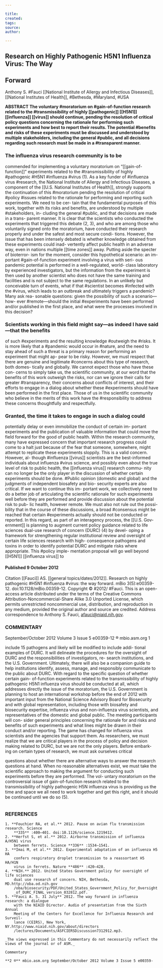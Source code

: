 ```yaml
---

title:
created:
tags:
source:
author:

---
```

## Research on Highly Pathogenic H5N1 Influenza Virus: The Way

## Forward


Anthony S. #Fauci
[[National Institute of Allergy and Infectious Diseases]], [[National Institutes of Health]], #Bethesda, #Maryland, #USA

**ABSTRACT
The voluntary #moratorium on #gain-of-function research related to the #transmissibility of highly [[pathogenic]] [[H5N1]]
[[influenza]] [[virus]] should continue, pending the resolution of critical policy questions concerning the rationale for performing such
experiments and how best to report their results. The potential #benefits and risks of these experiments must be discussed and
understood by multiple stakeholders, including the general #public, and all decisions regarding such research must be made in a
#transparent manner.**

### The influenza virus research community is to be 
commended for implementing a voluntary moratorium on “[[gain-of-
function]]” experiments related to the #transmissibility of highly
#pathogenic #H5N1 #influenza #virus (1). As a key funder of #influenza
virus #research, the National Institute of Allergy and Infectious
Diseases, a component of the [[U.S. National Institutes of Health]],
strongly supports the continuation of this #moratorium pending
the resolution of critical #policy #issues related to the rationale for
performing and reporting such experiments. We need to be cer-
tain that the fundamental purposes of this work, together with its
risks and benefits, are understood by multiple #stakeholders, in-
cluding the general #public, and that decisions are made in a trans-
parent manner.
It is clear that the scientists who conducted the experiments
that triggered this debate (2, 3), and who are among those who
voluntarily signed onto the moratorium, have conducted their
research properly and under the safest and most secure condi-
tions. However, the issue that has been intensely debated is
whether knowledge obtained from these experiments could inad-
vertently affect public health in an adverse way, even in nations
multiple [[time zones]] away. Putting aside the specter of bioterror-
ism for the moment, consider this hypothetical scenario: an im-
portant #gain-of-function experiment involving a virus with seri-
ous pandemic potential is performed in a well-regulated, world-
class laboratory by experienced investigators, but the information
from the experiment is then used by another scientist who does
not have the same training and facilities and is not subject to the
same regulations. In an unlikely but conceivable turn of events,
what if that #scientist becomes #infected with the #virus, which leads
to an outbreak and ultimately triggers a pandemic? Many ask rea-
sonable questions: given the possibility of such a scenario—how-
ever #remote—should the initial #experiments have been performed
and/or published in the first place, and what were the processes
involved in this decision?
### Scientists working in this field might say—as indeed I have said—that the benefits 
of such #experiments and the resulting knowledge #outweigh the #risks.
It is more likely that a #pandemic
would occur in #nature, and the need to stay ahead of such a threat
is a primary reason for performing an experiment that might ap-
pear to be risky. However, we must respect that there are genuine
and legitimate #concerns about this type of research, both domes-
tically and globally. We cannot expect those who have these con-
cerns to simply take us, the scientific community, at our word that
the benefits of this work outweigh the risks, nor can we ignore
their calls for greater #transparency, their concerns about conflicts
of interest, and their efforts to engage in a dialog about whether
these #experiments should have been performed in the first place.
Those of us in the scientific community who believe in the merits
of this work have the #responsibility to address these concerns
thoughtfully and respectfully.
### Granted, the time it takes to engage in such a dialog could
potentially delay or even immobilize the conduct of certain im-
portant experiments and the publication of valuable information
that could move the field forward for the good of public health.
Within the research community, many have expressed concern
that important research progress could come to a halt just because
of the fear that someone, somewhere, might attempt to replicate
these experiments sloppily. This is a valid concern. However, al-
though #influenza [[virus]] scientists are the best-informed individuals
about influenza #virus science, and possibly even about the true
level of risk to public health, the [[influenza virus]] research commu-
nity can no longer be the only player in the discussion of whether
certain experiments should be done. #Public opinion (domestic
and global) and the judgments of independent biosafety and bio-
security experts are also critical. If we want to continue this im-
portant work, we collectively need to do a better job of articulating
the scientific rationale for such experiments well before they are
performed and provide discussion about the potential risk to pub-
lic health, however remote. We must also not rule out the possi-
bility that in the course of these discussions, a broad #consensus
might be reached that certain #experiments actually should not be
conducted or reported.
In this regard, as part of an interagency process, the [[U.S. Gov-
ernment]] is planning to augment current policy guidance related
to life sciences dual-use research of concern (DURC) (4) by devel-
oping a framework for strengthening regular institutional review
and oversight of certain life sciences research with high-
consequence pathogens and toxins in order to identify potential
DURC and mitigate risks where appropriate. This #policy imple-
mentation proposal will go well beyond [[H5N1]] [[influenza virus]] to

#### Published 9 October 2012
Citation [[Fauci]] AS. [[general topics/dates/2012]]. Research on highly pathogenic #H5N1 #influenza #virus: the way
forward. mBio 3(5):e00359-12. doi:10.1128/mBio.00359-12.
Copyright © #2012/ #Fauci. This is an open-access article distributed under the terms of
the Creative Commons Attribution-Noncommercial-Share Alike 3.0 Unported License,
which permits unrestricted noncommercial use, distribution, and reproduction in any
medium, provided the original author and source are credited.
Address correspondence to Anthony S. Fauci, afauci@niaid.nih.gov.

### COMMENTARY

September/October 2012 Volume 3 Issue 5 e00359-12 ® mbio.asm.org 1


include 15 pathogens and likely will be modified to include addi-
tional examples of DURC. It will delineate the procedures for the
oversight of DURC and the responsibilities of investigators, re-
search institutions, and the U.S. Government. Ultimately, there
will also be a companion guide to help institutions identify, assess,
manage, and responsibly communicate to the public about
DURC.
With regard to the specific question of whether certain gain-
of-function experiments related to the transmissibility of highly
pathogenic H5N1 influenza virus should be conducted at all,
which addresses directly the issue of the moratorium, the U.S.
Government is planning to host an international workshop before
the end of 2012 with important input from the National Science
Advisory Board for Biosecurity and with global representation,
including those with biosafety and biosecurity expertise, influenza
virus and non-influenza virus scientists, and representatives of the
domestic and global public. The meeting participants will con-
sider general principles concerning the rationale for and risks and
benefits of such experiments and what lines might be drawn in
their conduct and/or reporting.
The game has changed for influenza virus scientists and the
agencies that support them. As researchers, we must realize that
we are critical players in the process of policy and decision making
related to DURC, but we are not the only players. Before embark-
ing on certain types of research, we must ask ourselves critical


questions about whether there are alternative ways to answer the
research questions at hand. When no reasonable alternatives exist,
we must take the scientific approach to making the argument for
conducting such experiments before they are performed. The vol-
untary moratorium on the controversial issue of gain-of-function
research related to the transmissibility of highly pathogenic H5N
influenza virus is providing us the time and space we all need to
work together and get this right, and it should be continued until
we do so (5).
```
```
### REFERENCES
```
1. **Fouchier RA, et al.** 2012. Pause on avian flu transmission research. Science
    **335** :400–401. doi:10.1126/science.1219412.
2. **Herfst S, et al.** 2012. Airborne transmission of influenza A/H5N1 virus
    between ferrets. Science **336** :1534–1541.
3. **Imai M, et al.** 2012. Experimental adaptation of an influenza H5 HA
    confers respiratory droplet transmission to a reassortant H5 HA/H1N
    virus in ferrets. Nature **486** :420–428.
4. **NIH.** 2012. United States Government policy for oversight of life sciences
    dual use research of concern. NIH, Bethesda, MD.http://oba.od.nih.gov
    /oba/biosecurity/PDF/United_States_Government_Policy_for_Oversight
    _of_DURC_FINAL_version_032812.pdf.
5. **Fauci A. S. 31 July** 2012. The way forward in influenza research: a dialogue
    with the NIAID Director. Audio of presentation from the Sixth Annual
    Meeting of the Centers for Excellence for Influenza Research and Surveil-
    lance (CEIRS), New York, NY.http://www.niaid.nih.gov/about/directors
    /lectures/Documents/ASFCIERSDiscussion7312912.mp3.

_The views expressed in this Commentary do not necessarily reflect the views of the journal or of ASM._

Commentary

**2 ®** mbio.asm.org September/October 2012 Volume 3 Issue 5 e00359-


